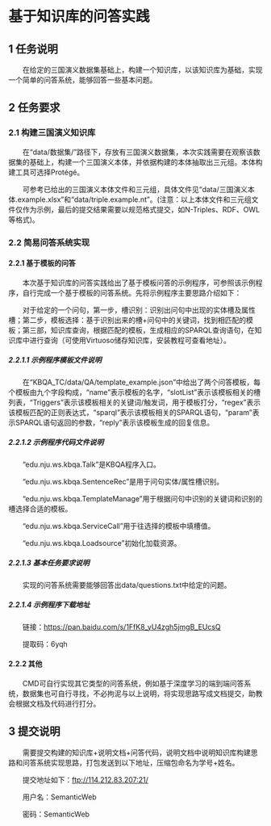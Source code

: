 # 基于知识库的问答实践
## 1  任务说明

　　在给定的三国演义数据集基础上，构建一个知识库，以该知识库为基础，实现一个简单的问答系统，能够回答一些基本问题。

## 2 任务要求

### 2.1  构建三国演义知识库

　　在“data/数据集/”路径下，存放有三国演义数据集，本次实践需要在观察该数据集的基础上，构建一个三国演义本体，并依据构建的本体抽取出三元组。本体构建工具可选择Protégé。

　　可参考已给出的三国演义本体文件和三元组，具体文件见“data/三国演义本体.example.xlsx”和“data/triple.example.nt”。(注意：以上本体文件和三元组文件仅作为示例，最后的提交结果需要以规范格式提交，如N-Triples、RDF、OWL等格式)。

### 2.2  简易问答系统实现

#### 2.2.1  基于模板的问答

　　本次基于知识库的问答实践给出了基于模板问答的示例程序，可参照该示例程序，自行完成一个基于模板的问答系统。先将示例程序主要思路介绍如下：

　　对于给定的一个问句，第一步，槽识别：识别出问句中出现的实体槽及属性槽；第二步，模板选择：基于识别出来的槽+问句中的关键词，找到相匹配的模板；第三部，知识库查询，根据匹配的模板，生成相应的SPARQL查询语句，在知识库中进行查询（可使用Virtuoso储存知识库，安装教程可查看地址）。

##### 2.2.1.1  示例程序模板文件说明

　　在“KBQA_TC/data/QA/template_example.json”中给出了两个问答模板，每个模板由九个字段构成，“name”表示模板的名字，“slotList”表示该模板相关的槽列表，“Triggers”表示该模板相关的关键词/触发词，用于模板打分，“regex”表示该模板匹配的正则表达式，“sparql”表示该模板相关的SPARQL语句，“param”表示SPARQL语句返回的参数，“reply”表示该模板生成的回复信息。 

##### 2.2.1.2  示例程序代码文件说明

　　“edu.nju.ws.kbqa.Talk”是KBQA程序入口。

　　“edu.nju.ws.kbqa.SentenceRec”是用于问句实体/属性槽识别。

　　“edu.nju.ws.kbqa.TemplateManage”用于根据问句中识别的关键词和识别的槽选择合适的模板。

　　“edu.nju.ws.kbqa.ServiceCall”用于往选择的模板中填槽值。

　　“edu.nju.ws.kbqa.Loadsource”初始化加载资源。

##### 2.2.1.3  基本任务要求说明

　　实现的问答系统需要能够回答出data/questions.txt中给定的问题。

##### 2.2.1.4  示例程序下载地址

　　链接：https://pan.baidu.com/s/1FfK8_yU4zgh5jmgB_EUcsQ 

　　提取码：6yqh 

#### 2.2.2  其他

　　CMD可自行实现其它类型的问答系统，例如基于深度学习的端到端问答系统，数据集也可自行寻找，不必拘泥与以上说明，将实现思路写成文档提交，助教会根据文档及代码进行打分。

## 3  提交说明

　　需要提交构建的知识库+说明文档+问答代码，说明文档中说明知识库构建思路和问答系统实现思路，打包发送到以下地址，压缩包命名为学号+姓名。

　　提交地址如下：ftp://114.212.83.207:21/

　　用户名：SemanticWeb

　　密码：SemanticWeb

​	